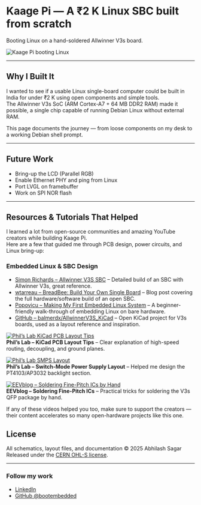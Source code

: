# Kaage Pi — A ₹2 K Linux SBC built from scratch
Booting Linux on a hand-soldered Allwinner V3s board.

![Kaage Pi booting Linux](images/kaagepi_boot.png)

---

## Why I Built It
I wanted to see if a usable Linux single-board computer could be built in India for under ₹2 K using open components and simple tools.  
The Allwinner V3s SoC (ARM Cortex-A7 + 64 MB DDR2 RAM) made it possible, a single chip capable of running Debian Linux without external RAM.


This page documents the journey — from loose components on my desk to a working Debian shell prompt.

---

## Future Work
- Bring-up the LCD (Parallel RGB)  
- Enable Ethernet PHY and ping from Linux  
- Port LVGL on framebuffer   
- Work on SPI NOR flash 

---

## Resources & Tutorials That Helped

I learned a lot from open-source communities and amazing YouTube creators while building Kaage Pi.  
Here are a few that guided me through PCB design, power circuits, and Linux bring-up:

### Embedded Linux & SBC Design
- [Simon Richards – Allwinner V3S SBC](https://simonrichards.com/v3s/) – Detailed build of an SBC with Allwinner V3s, great reference.  
- [wtarreau – BreadBee: Build Your Own Single Board](http://wtarreau.blogspot.com/2020/09/breadbee-build-your-own-single-board.html) – Blog post covering the full hardware/software build of an open SBC.  
- [Popovicu – Making My First Embedded Linux System](https://popovicu.com/posts/making-my-first-embedded-linux-system/) – A beginner-friendly walk-through of embedding Linux on bare hardware.  
- [GitHub – balmerdx/AllwinnerV3S_KiCad](https://github.com/balmerdx/AllwinnerV3S_KiCad) – Open KiCad project for V3s boards, used as a layout reference and inspiration.

[![Phil’s Lab KiCad PCB Layout Tips](https://img.youtube.com/vi/ZCI4QFv5x2g/0.jpg)](https://www.youtube.com/watch?v=ZCI4QFv5x2g)  
**Phil’s Lab – KiCad PCB Layout Tips** – Clear explanation of high-speed routing, decoupling, and ground planes.

[![Phil’s Lab SMPS Layout](https://img.youtube.com/vi/3v2QXW3D5Dc/0.jpg)](https://www.youtube.com/watch?v=3v2QXW3D5Dc)  
**Phil’s Lab – Switch-Mode Power Supply Layout** – Helped me design the PT4103/AP3032 backlight section.

[![EEVblog – Soldering Fine-Pitch ICs by Hand](https://img.youtube.com/vi/b9FC9fAlfQE/0.jpg)](https://www.youtube.com/watch?v=b9FC9fAlfQE)  
**EEVblog – Soldering Fine-Pitch ICs** – Practical tricks for soldering the V3s QFP package by hand.



If any of these videos helped you too, make sure to support the creators — their content accelerates so many open-hardware projects like this one.

## License
All schematics, layout files, and documentation © 2025 Abhilash Sagar  
Released under the [CERN OHL-S license](https://ohwr.org/project/cernohl/wikis/Documents/CERN-OHL-version-2).

---

### Follow my work
- [LinkedIn](https://www.linkedin.com/in/abhilashsagar/)  
- [GitHub @bootembedded](https://github.com/bootembedded)

